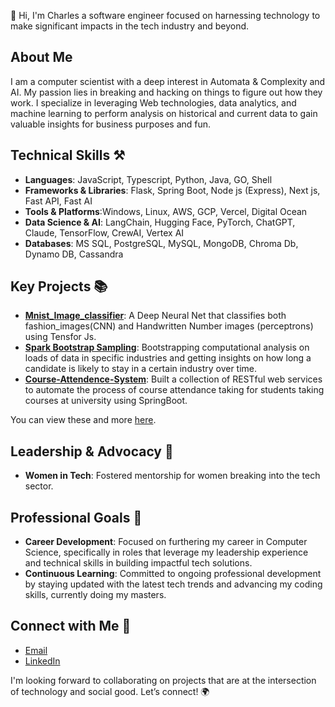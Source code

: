 👋 Hi, I'm Charles a software engineer focused on harnessing technology to make significant impacts in the tech industry and beyond.

## About Me
I am a computer scientist with a deep interest in Automata & Complexity  and AI. My passion lies in breaking and hacking on things to figure out how they work. I specialize in leveraging Web technologies, data analytics, and machine learning to perform analysis on historical and current data to gain valuable insights for business purposes and fun.

## Technical Skills ⚒️
- **Languages**:  JavaScript, Typescript, Python, Java, GO, Shell
- **Frameworks & Libraries**:  Flask, Spring Boot, Node js (Express), Next js, Fast API, Fast AI
- **Tools & Platforms**:Windows, Linux, AWS, GCP, Vercel, Digital Ocean
- **Data Science & AI**: LangChain, Hugging Face, PyTorch, ChatGPT, Claude, TensorFlow, CrewAI, Vertex AI
- **Databases**: MS SQL, PostgreSQL, MySQL, MongoDB, Chroma Db, Dynamo DB, Cassandra

## Key Projects 📚
- **[Mnist_Image_classifier](https://github.com/bozicschucky/mnist_image_classifier)**: A Deep Neural Net that classifies both fashion_images(CNN) and Handwritten Number images (perceptrons) using Tensfor Js.
- **[Spark Bootstrap Sampling](https://github.com/bozicschucky/SparkBootstrap)**: Bootstrapping computational analysis on loads of data in specific industries and getting insights on how long a candidate is likely to stay in a certain industry over time.
- **[Course-Attendence-System](https://github.com/bozicschucky/Course-Attendence-System)**: Built a collection of RESTful web services to automate the process of course attendance taking for students taking courses at university using SpringBoot.
<!-- - **[Project Name 4]**: Focus on technology, design, and development involved.
- **[Project Name 5]**: Additional relevant details about the project and its results. -->

You can view these and more [here](https://github.com/bozicschucky?tab=repositories).

## Leadership & Advocacy 🌟
<!-- - **CobbleStone Energy**: As Software Engineer, I built. -->
- **Women in Tech**: Fostered mentorship for women breaking into the tech sector.
<!-- - **Public Speaking**: Regular speaker at tech conferences, advocating for [specific cause/mission], and sharing insights on tech education innovations. -->

## Professional Goals 🚀
- **Career Development**: Focused on furthering my career in Computer Science, specifically in roles that leverage my leadership experience and technical skills in building impactful tech solutions.
- **Continuous Learning**: Committed to ongoing professional development by staying updated with the latest tech trends and advancing my coding skills, currently doing my masters.

## Connect with Me 🔗
- [Email](charlessekito.work@gmail.com)
- [LinkedIn](https://www.linkedin.com/in/charles-ssekitto-842a4315b/)

I'm looking forward to collaborating on projects that are at the intersection of technology and social good. Let’s connect! 🌍

